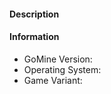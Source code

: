 <!-- Please make sure to read the following carefully.
- Test
-->

#### Description
<!-- Write a detailed description about your issue.-->

#### Information
<!-- Enter some of your information so we can trace the issue. -->
* GoMine Version:      <!-- 0.0.1 -->
* Operating System:    <!-- Windows -->
* Game Variant:        <!-- PE/W10/XBOX -->